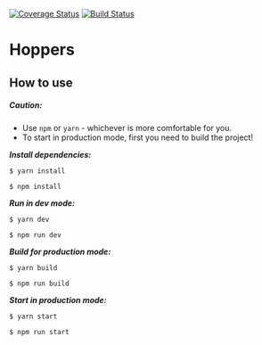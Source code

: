 [![Coverage Status](https://coveralls.io/repos/github/Aripis/Hoppers-Site/badge.svg?branch=master)](https://coveralls.io/github/Aripis/Hoppers-Site?branch=master) [![Build Status](https://travis-ci.com/Aripis/Hoppers-Site.svg?branch=master)](https://travis-ci.com/Aripis/Hoppers-Site)

# Hoppers

## How to use

##### Caution: 
* Use ```npm``` or ```yarn``` - whichever is more comfortable for you.
* To start in production mode, first you need to build the project!

**_Install dependencies:_**

```shell
$ yarn install
```

```shell
$ npm install
```

**_Run in dev mode:_**

```shell
$ yarn dev
```

```shell
$ npm run dev
```

**_Build for production mode:_**

```shell
$ yarn build
```

```shell
$ npm run build
```

**_Start in production mode:_**

```shell
$ yarn start
```

```shell
$ npm run start
```
